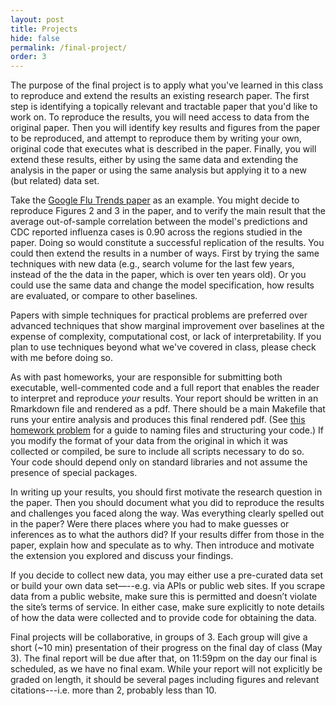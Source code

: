 ```yaml
---
layout: post
title: Projects
hide: false
permalink: /final-project/
order: 3
---
```


The purpose of the final project is to apply what you've learned in this class to reproduce and extend the results an existing research paper. The first step is identifying a topically relevant and tractable paper that you'd like to work on. To reproduce the results, you will need access to data from the original paper. Then you will identify key results and figures from the paper to be reproduced, and attempt to reproduce them by writing your own, original code that executes what is described in the paper. Finally, you will extend these results, either by using the same data and extending the analysis in the paper or using the same analysis but applying it to a new (but related) data set. 

Take the [Google Flu Trends paper](https://www.nature.com/articles/nature07634) as an example. You might decide to reproduce Figures 2 and 3 in the paper, and to verify the main result that the average out-of-sample correlation between the model's predictions and CDC reported influenza cases is 0.90 across the regions studied in the paper. Doing so would constitute a successful replication of the results. You could then extend the results in a number of ways. First by trying the same techniques with new data (e.g., search volume for the last few years, instead of the the data in the paper, which is over ten years old). Or you could use the same data and change the model specification, how results are evaluated, or compare to other baselines.

Papers with simple techniques for practical problems are preferred over advanced techniques that show marginal improvement over baselines at the expense of complexity, computational cost, or lack of interpretability. If you plan to use techniques beyond what we've covered in class, please check with me before doing so.

As with past homeworks, your are responsible for submitting both executable, well-commented code and a full report that enables the reader to interpret and reproduce *your* results. Your report should be written in an Rmarkdown file and rendered as a pdf. There should be a main Makefile that runs your entire analysis and produces this final rendered pdf. (See [this homework problem](https://github.com/jhofman/msd2019/tree/master/homework/homework_2/problem_3) for a guide to naming files and structuring your code.) If you modify the format of your data from the original in which it was collected or compiled, be sure to include all scripts necessary to do so. Your code should depend only on standard libraries and not assume the presence of special packages.

In writing up your results, you should first motivate the research question in the paper. Then you should document what you did to reproduce the results and challenges you faced along the way. Was everything clearly spelled out in the paper? Were there places where you had to make guesses or inferences as to what the authors did? If your results differ from those in the paper, explain how and speculate as to why. Then introduce and motivate the extension you explored and discuss your findings.

If you decide to collect new data, you may either use a pre-curated data set or build your own data set—--e.g. via APIs or public web sites. If you scrape data from a public website, make sure this is permitted and doesn’t violate the site’s terms of service. In either case, make sure explicitly to note details of how the data were collected and to provide code for obtaining the data.

Final projects will be collaborative, in groups of 3. Each group will give a short (~10 min) presentation of their progress on the final day of class (May 3). The final report will be due after that, on 11:59pm on the day our final is scheduled, as we have no final exam. While your report will not explicitly be graded on length, it should be several pages including figures and relevant citations---i.e. more than 2, probably less than 10.
